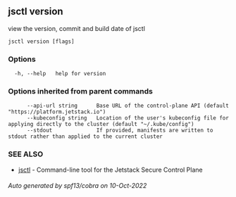 ## jsctl version

view the version, commit and build date of jsctl

```
jsctl version [flags]
```

### Options

```
  -h, --help   help for version
```

### Options inherited from parent commands

```
      --api-url string      Base URL of the control-plane API (default "https://platform.jetstack.io")
      --kubeconfig string   Location of the user's kubeconfig file for applying directly to the cluster (default "~/.kube/config")
      --stdout              If provided, manifests are written to stdout rather than applied to the current cluster
```

### SEE ALSO

* [jsctl](jsctl.md)	 - Command-line tool for the Jetstack Secure Control Plane

###### Auto generated by spf13/cobra on 10-Oct-2022
